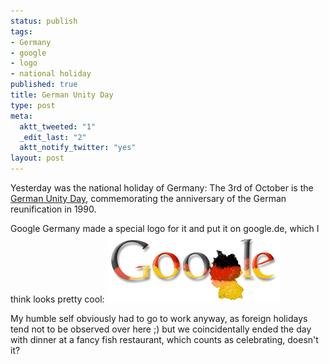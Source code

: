 ```yaml
--- 
status: publish
tags: 
- Germany
- google
- logo
- national holiday
published: true
title: German Unity Day
type: post
meta: 
  aktt_tweeted: "1"
  _edit_last: "2"
  aktt_notify_twitter: "yes"
layout: post
---
```

Yesterday was the national holiday of Germany: The 3rd of October is the <a href="http://en.wikipedia.org/wiki/German_Unity_Day">German Unity Day</a>, commemorating the anniversary of the German reunification in 1990.

Google Germany made a special logo for it and put it on google.de, which I think looks pretty cool:
<img src="/media/wp/2008/10/germanreunification08.gif" alt="" title="German Reunification 2008" width="276" height="110" class="alignnone size-full wp-image-1662" />

My humble self obviously had to go to work anyway, as foreign holidays tend not to be observed over here ;) but we coincidentally ended the day with dinner at a fancy fish restaurant, which counts as celebrating, doesn't it?
